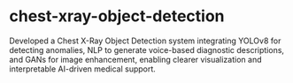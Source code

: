 # chest-xray-object-detection
Developed a Chest X-Ray Object Detection system integrating YOLOv8 for detecting anomalies, NLP to generate voice-based diagnostic descriptions, and GANs for image enhancement, enabling clearer visualization and interpretable AI-driven medical support.
